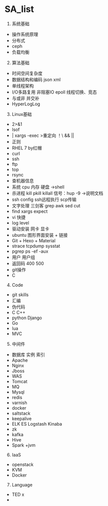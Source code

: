 # SA_list
1. 系统基础
 + 操作系统原理
 + 分布式
 + ceph
 + 负载均衡

2. 算法基础
 + 时间空间复杂度
 + 数据结构和编码 json xml
 + 单线程架构
 + I/O多路复用 非阻塞IO epoll 线程切换、竞态 
 + 与或非 并交补
 + HyperLogLog
 
3. Linux基础
+ 2>&1
+ lsof
+ | xargs -exec >重定向 ！\ && || 
+ 正则
+ RHEL 7 by红帽
+ curl
+ ssh
+ ftp
+ top
+ rsync
+ 查机器信息
+ 系统 cpu 内存 硬盘 ->shell
+ 杀进程 kill pkill killall 信号：hup -9  ->说明文档
+ ssh config ssh远程执行 scp传输 
+ 文字处理 三剑客 grep awk sed cut 
+ find xargs expect
+ vi 快捷
+ log level
+ 驱动安装 网卡 显卡
+ ubuntu 图形界面安装 + 链接
+ Git + Hexo + Material
+ strace tcpdump sysstat
+ pgrep ps -ef -aux
+ 用户 用户组
+ 返回码 400 500
+ git操作
+ C

4. Code
+ git skills
+ 汇编
+ 伪代码
+ C  C++
+ python Django
+ Go
+ lua
+ MVC


5. 中间件
+ 数据库 实例 索引
+ Apache
+ Nginx
+ Jboss
+ WAS
+ Tomcat
+ MQ
+ Mysql
+ redis
+ varnish
+ docker
+ saltstack
+ keepalive
+ ELK ES Logstash Kinaba
+ zk 
+ kafka
+ Hive
+ Spark
+jvm

6. IaaS
+ openstack
+ KVM
+ Docker

7. Language
+ TED x
+



